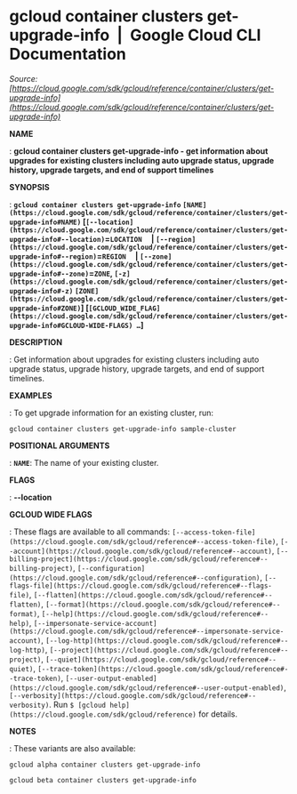 # gcloud container clusters get-upgrade-info  |  Google Cloud CLI Documentation

*Source: [https://cloud.google.com/sdk/gcloud/reference/container/clusters/get-upgrade-info](https://cloud.google.com/sdk/gcloud/reference/container/clusters/get-upgrade-info)*

**NAME**

: **gcloud container clusters get-upgrade-info - get information about upgrades for existing clusters including auto upgrade status, upgrade history, upgrade targets, and end of support timelines**

**SYNOPSIS**

: **`gcloud container clusters get-upgrade-info` `[NAME](https://cloud.google.com/sdk/gcloud/reference/container/clusters/get-upgrade-info#NAME)` [`[--location](https://cloud.google.com/sdk/gcloud/reference/container/clusters/get-upgrade-info#--location)`=`LOCATION`     | `[--region](https://cloud.google.com/sdk/gcloud/reference/container/clusters/get-upgrade-info#--region)`=`REGION`     | `[--zone](https://cloud.google.com/sdk/gcloud/reference/container/clusters/get-upgrade-info#--zone)`=`ZONE`, `[-z](https://cloud.google.com/sdk/gcloud/reference/container/clusters/get-upgrade-info#-z)` `[ZONE](https://cloud.google.com/sdk/gcloud/reference/container/clusters/get-upgrade-info#ZONE)`] [`[GCLOUD_WIDE_FLAG](https://cloud.google.com/sdk/gcloud/reference/container/clusters/get-upgrade-info#GCLOUD-WIDE-FLAGS) …`]**

**DESCRIPTION**

: Get information about upgrades for existing clusters including auto upgrade
status, upgrade history, upgrade targets, and end of support timelines.

**EXAMPLES**

: To get upgrade information for an existing cluster, run:

```
gcloud container clusters get-upgrade-info sample-cluster
```

**POSITIONAL ARGUMENTS**

: **`NAME`**:
The name of your existing cluster.

**FLAGS**

: **--location**

**GCLOUD WIDE FLAGS**

: These flags are available to all commands: `[--access-token-file](https://cloud.google.com/sdk/gcloud/reference#--access-token-file)`,
`[--account](https://cloud.google.com/sdk/gcloud/reference#--account)`, `[--billing-project](https://cloud.google.com/sdk/gcloud/reference#--billing-project)`,
`[--configuration](https://cloud.google.com/sdk/gcloud/reference#--configuration)`,
`[--flags-file](https://cloud.google.com/sdk/gcloud/reference#--flags-file)`,
`[--flatten](https://cloud.google.com/sdk/gcloud/reference#--flatten)`, `[--format](https://cloud.google.com/sdk/gcloud/reference#--format)`, `[--help](https://cloud.google.com/sdk/gcloud/reference#--help)`, `[--impersonate-service-account](https://cloud.google.com/sdk/gcloud/reference#--impersonate-service-account)`,
`[--log-http](https://cloud.google.com/sdk/gcloud/reference#--log-http)`,
`[--project](https://cloud.google.com/sdk/gcloud/reference#--project)`, `[--quiet](https://cloud.google.com/sdk/gcloud/reference#--quiet)`, `[--trace-token](https://cloud.google.com/sdk/gcloud/reference#--trace-token)`, `[--user-output-enabled](https://cloud.google.com/sdk/gcloud/reference#--user-output-enabled)`,
`[--verbosity](https://cloud.google.com/sdk/gcloud/reference#--verbosity)`.
Run `$ [gcloud help](https://cloud.google.com/sdk/gcloud/reference)` for details.

**NOTES**

: These variants are also available:

```
gcloud alpha container clusters get-upgrade-info
```

```
gcloud beta container clusters get-upgrade-info
```